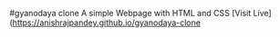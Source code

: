 #gyanodaya clone
A simple Webpage with HTML and CSS
[Visit Live](https://anishrajpandey.github.io/gyanodaya-clone
